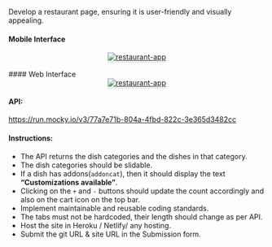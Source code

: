 Develop a restaurant page, ensuring it is user-friendly and visually appealing.

#### Mobile Interface

<a href="https://res.cloudinary.com/dupvp9gj9/image/upload/v1688464567/Restaurant_page_movie-view_dqv1fl.png" target=_blank_>
    <div style="text-align: center;">
        <img src="https://res.cloudinary.com/dupvp9gj9/image/upload/v1688465518/Restaurant_page_movie-view_2_p6r4up.png" alt="restaurant-app" style="max-width:70%;box-shadow:0 2.8px 2.2px rgba(0, 0, 0, 0.12)">
    </div>
</a>

<br/>
#### Web Interface
<a href="https://res.cloudinary.com/dupvp9gj9/image/upload/v1688464566/Restaurant_page_web-view_l7snar.png" target=_blank_ >
    <div style="text-align: center;">
        <img src="https://res.cloudinary.com/dupvp9gj9/image/upload/v1688464566/Restaurant_page_web-view_l7snar.png" alt="restaurant-app" style="max-width:70%;box-shadow:0 2.8px 2.2px rgba(0, 0, 0, 0.12)">
    </div>
</a>

#### API:

<a href="https://apis2.ccbp.in/restaurant-app/restaurant-menu-list-details" target=_blank_ >https://run.mocky.io/v3/77a7e71b-804a-4fbd-822c-3e365d3482cc</a>

#### Instructions:

- The API returns the dish categories and the dishes in that category.
- The dish categories should be slidable.
- If a dish has addons(`addoncat`), then it should display the text **“Customizations available”**.
- Clicking on the `+` and `-` buttons should update the count accordingly and also on the cart icon on the top bar.
- Implement maintainable and reusable coding standards.
- The tabs must not be hardcoded, their length should change as per API.
- Host the site in Heroku / Netlify/ any hosting.
- Submit the git URL & site URL in the Submission form.



